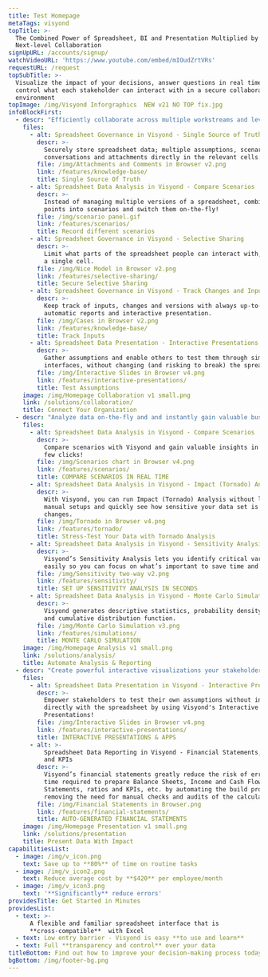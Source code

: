 ```yaml
---
title: Test Homepage
metaTags: visyond
topTitle: >-
  The Combined Power of Spreadsheet, BI and Presentation Multiplied by
  Next-level Collaboration
signUpURL: /accounts/signup/
watchVideoURL: 'https://www.youtube.com/embed/mIOudZrtVRs'
requestURL: /request
topSubTitle: >-
  Visualize the impact of your decisions, answer questions in real time, and
  control what each stakeholder can interact with in a secure collaborative
  environment 
topImage: /img/Visyond Inforgraphics  NEW v21 NO TOP fix.jpg
infoBlockFirst:
  - descr: "Efficiently collaborate across multiple workstreams and levels by introducing a single secure environment connecting all links of the chain together - from decision makers, analysts and modelers to consultants, clients and prospects.\r\n\n* Share **only specific parts** of your spreadsheets, analyses and presentations\r\n* Test **assumptions on-the-fly** & ensure quick turn-around of changes \r\n* Always **know the history & reasons** behind any change or contribution"
    files:
      - alt: Spreadsheet Governance in Visyond - Single Source of Truth
        descr: >-
          Securely store spreadsheet data; multiple assumptions, scenarios,
          conversations and attachments directly in the relevant cells.
        file: /img/Attachments and Comments in Browser v2.png
        link: /features/knowledge-base/
        title: Single Source Of Truth
      - alt: Spreadsheet Data Analysis in Visyond - Compare Scenarios
        descr: >-
          Instead of managing multiple versions of a spreadsheet, combine data
          points into scenarios and switch them on-the-fly!
        file: /img/scenario panel.gif
        link: /features/scenarios/
        title: Record different scenarios
      - alt: Spreadsheet Governance in Visyond - Selective Sharing
        descr: >-
          Limit what parts of the spreadsheet people can interact with, down to
          a single cell.
        file: /img/Nice Model in Browser v2.png
        link: /features/selective-sharing/
        title: Secure Selective Sharing
      - alt: Spreadsheet Governance in Visyond - Track Changes and Inputs
        descr: >-
          Keep track of inputs, changes and versions with always up-to-date
          automatic reports and interactive presentation.
        file: /img/Cases in Browser v2.png
        link: /features/knowledge-base/
        title: Track Inputs
      - alt: Spreadsheet Data Presentation - Interactive Presentations
        descr: >-
          Gather assumptions and enable others to test them through simple
          interfaces, without changing (and risking to break) the spreadsheet.
        file: /img/Interactive Slides in Browser v4.png
        link: /features/interactive-presentations/
        title: Test Assumptions
    image: /img/Homepage Collaboration v1 small.png
    link: /solutions/collaboration/
    title: Connect Your Organization
  - descr: "Analyze data on-the-fly and and instantly gain valuable business insights without relying on experts:\r\n\n* Compare scenarios and answer ‘what-if’ questions with **Scenario analysis**\n* Predict the outcome of your decisions with **Sensitivity & Impact analyses**\n* Manage uncertainty with instant **Monte Carlo simulations**\n* Streamline reporting with **auto-generated Financial Statements**"
    files:
      - alt: Spreadsheet Data Analysis in Visyond - Compare Scenarios
        descr: >-
          Compare scenarios with Visyond and gain valuable insights in just a
          few clicks!
        file: /img/Scenarios chart in Browser v4.png
        link: /features/scenarios/
        title: COMPARE SCENARIOS IN REAL TIME
      - alt: Spreadsheet Data Analysis in Visyond - Impact (Tornado) Analysis
        descr: >-
          With Visyond, you can run Impact (Tornado) Analysis without long
          manual setups and quickly see how sensitive your data set is to
          changes.
        file: /img/Tornado in Browser v4.png
        link: /features/tornado/
        title: Stress-Test Your Data with Tornado Analysis
      - alt: Spreadsheet Data Analysis in Visyond - Sensitivity Analysis
        descr: >-
          Visyond’s Sensitivity Analysis lets you identify critical variables
          easily so you can focus on what’s important to save time and effort.
        file: /img/Sensitivity two-way v2.png
        link: /features/sensitivity/
        title: SET UP SENSITIVITY ANALYSIS IN SECONDS
      - alt: Spreadsheet Data Analysis in Visyond - Monte Carlo Simulations
        descr: >-
          Visyond generates descriptive statistics, probability density function
          and cumulative distribution function.
        file: /img/Monte Carlo Simulation v3.png
        link: /features/simulations/
        title: MONTE CARLO SIMULATION
    image: /img/Homepage Analysis v1 small.png
    link: /solutions/analysis/
    title: Automate Analysis & Reporting
  - descr: "Create powerful interactive visualizations your stakeholders can use to independently test assumptions and query the model:\r\n\n* Empower stakeholders to independently answer ‘what-if’ questions with **Interactive Presentations**\n* Create & share **calculators driven by your spreadsheet data** and formulae\r\n* Control information flow by **sharing only specific parts** of the presentations and reports"
    files:
      - alt: Spreadsheet Data Presentation in Visyond - Interactive Presentations
        descr: >-
          Empower stakeholders to test their own assumptions without interacting
          directly with the spreadsheet by using Visyond's Interactive
          Presentations!
        file: /img/Interactive Slides in Browser v4.png
        link: /features/interactive-presentations/
        title: INTERACTIVE PRESENTATIONS & APPS
      - alt: >-
          Spreadsheet Data Reporting in Visyond - Financial Statements, Reports
          and KPIs
        descr: >-
          Visyond’s financial statements greatly reduce the risk of errors and
          time required to prepare Balance Sheets, Income and Cash Flow
          Statements, ratios and KPIs, etc. by automating the build process and
          removing the need for manual checks and audits of the calculations.
        file: /img/Financial Statements in Browser.png
        link: /features/financial-statements/
        title: AUTO-GENERATED FINANCIAL STATEMENTS
    image: /img/Homepage Presentation v1 small.png
    link: /solutions/presentation
    title: Present Data With Impact
capabilitiesList:
  - image: /img/v_icon.png
    text: Save up to **80%** of time on routine tasks
  - image: /img/v_icon2.png
    text: Reduce average cost by **$420** per employee/month
  - image: /img/v_icon3.png
    text: '**Significantly** reduce errors'
providesTitle: Get Started in Minutes
providesList:
  - text: >-
      A flexible and familiar spreadsheet interface that is
      **cross-compatible**  with Excel
  - text: Low entry barrier - Visyond is easy **to use and learn**
  - text: Full **transparency and control** over your data
titleBottom: Find out how to improve your decision-making process today
bgBottom: /img/footer-bg.png
---
```


